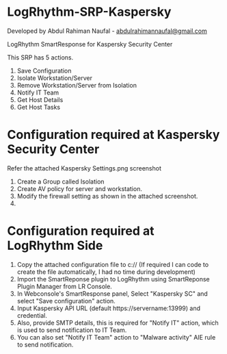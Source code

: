 # LogRhythm-SRP-Kaspersky

Developed by Abdul Rahiman Naufal - abdulrahimannaufal@gmail.com

LogRhythm SmartResponse for Kaspersky Security Center

This SRP has 5 actions.

1. Save Configuration
2. Isolate Workstation/Server
3. Remove Workstation/Server from Isolation
4. Notify IT Team
5. Get Host Details
6. Get Host Tasks

# Configuration required at Kaspersky Security Center

Refer the attached Kaspersky Settings.png screenshot

1. Create a Group called Isolation
2. Create AV policy for server and workstation.
3. Modify the firewall setting as shown in the attached screenshot.
4. 

# Configuration required at LogRhythm Side

1. Copy the attached configuration file to c:// (If required I can code to create the file automatically, I had no time during development)
2. Import the SmartReponse plugin to LogRhythm using SmartReponse Plugin Manager from LR Console.
3. In Webconsole's SmartResponse panel, Select "Kaspersky SC" and select "Save configuration" action.
4. Input Kaspersky API URL (default https://servername:13999) and credential.
5. Also, provide SMTP details, this is required for "Notify IT" action, which is used to send notification to IT Team.
6. You can also set "Notify IT Team" action to "Malware activity" AIE rule to send notification.
